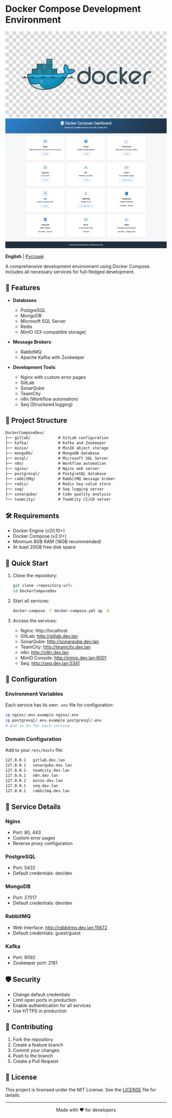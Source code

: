 # Docker Compose Development Environment

![Docker Compose Development Environment](docker.jpg)
![Dashboard](dashboard.png)

**English** | [Русский](README-RU.md)

A comprehensive development environment using Docker Compose. Includes all necessary services for full-fledged development.

## 🚀 Features

- **Databases**:
  - PostgreSQL
  - MongoDB
  - Microsoft SQL Server
  - Redis
  - MinIO (S3-compatible storage)

- **Message Brokers**:
  - RabbitMQ
  - Apache Kafka with Zookeeper

- **Development Tools**:
  - Nginx with custom error pages
  - GitLab
  - SonarQube
  - TeamCity
  - n8n (Workflow automation)
  - Seq (Structured logging)

## 📁 Project Structure

```
DockerComposeDev/
├── gitlab/            # GitLab configuration
├── kafka/             # Kafka and Zookeeper
├── minio/             # MinIO object storage
├── mongoDb/           # MongoDB database
├── mssql/             # Microsoft SQL Server
├── n8n/               # Workflow automation
├── nginx/             # Nginx web server
├── postgresql/        # PostgreSQL database
├── rabbitMq/          # RabbitMQ message broker
├── redis/             # Redis key-value store
├── seq/               # Seq logging server
├── sonarqube/         # Code quality analysis
└── teamcity/          # TeamCity CI/CD server
```

## 🛠️ Requirements

- Docker Engine (v20.10+)
- Docker Compose (v2.0+)
- Minimum 8GB RAM (16GB recommended)
- At least 20GB free disk space

## 🚀 Quick Start

1. Clone the repository:
   ```bash
   git clone <repository-url>
   cd DockerComposeDev
   ```

2. Start all services:
   ```bash
   docker-compose -f docker-compose.yml up -d
   ```

3. Access the services:
   - Nginx: http://localhost
   - GitLab: http://gitlab.dev.lan
   - SonarQube: http://sonarqube.dev.lan
   - TeamCity: http://teamcity.dev.lan
   - n8n: http://n8n.dev.lan
   - MinIO Console: http://minio.dev.lan:9001
   - Seq: http://seq.dev.lan:5341

## 🔧 Configuration

### Environment Variables

Each service has its own `.env` file for configuration:

```bash
cp nginx/.env.example nginx/.env
cp postgresql/.env.example postgresql/.env
# And so on for each service
```

### Domain Configuration

Add to your `/etc/hosts` file:

```
127.0.0.1   gitlab.dev.lan
127.0.0.1   sonarqube.dev.lan
127.0.0.1   teamcity.dev.lan
127.0.0.1   n8n.dev.lan
127.0.0.1   minio.dev.lan
127.0.0.1   seq.dev.lan
127.0.0.1   rabbitmq.dev.lan
```

## 🧩 Service Details

### Nginx
- Port: 80, 443
- Custom error pages
- Reverse proxy configuration

### PostgreSQL
- Port: 5432
- Default credentials: dev/dev

### MongoDB
- Port: 27017
- Default credentials: dev/dev

### RabbitMQ
- Web Interface: http://rabbitmq.dev.lan:15672
- Default credentials: guest/guest

### Kafka
- Port: 9092
- Zookeeper port: 2181

## 🛡️ Security

- Change default credentials
- Limit open ports in production
- Enable authentication for all services
- Use HTTPS in production

## 🤝 Contributing

1. Fork the repository
2. Create a feature branch
3. Commit your changes
4. Push to the branch
5. Create a Pull Request

## 📄 License

This project is licensed under the MIT License. See the [LICENSE](LICENSE) file for details.

---

<div align="center">
  Made with ❤️ for developers
</div>
